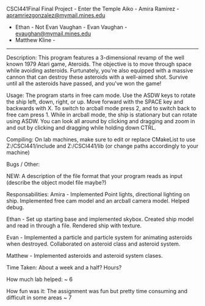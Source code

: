 CSCI441Final Final Project - Enter the Temple
Aiko - Amira Ramirez - apramriezgonzalez@mymail.mines.edu
- Ethan - 
Not Evan Vaughan - Evan Vaughan - evaughan@mymail.mines.edu
- Matthew Kline - 

--------------------------------------------------------------------------

Description:
This program features a 3-dimensional revamp of the well known 1979 Atari game, Ateroids. The objective is to move through space while avoiding asteroids. Furtunately, you're also equipped with a massive cannon that can destroy these asteroids with a well-aimed shot. Survive until all the asteroids have passed, and you've won the game!

Usage:
The program starts in free cam mode. Use the ASDW keys to rotate the ship
left, down, right, or up. Move forward with the SPACE key and backwards
with X. To switch to arcball mode press 2, and to switch back to free cam
press 1. While in arcball mode, the ship is stationary but can rotate using
ASDW. You can look all around by clicking and dragging and zoom in and out
by clicking and dragging while holding down CTRL. 

Compiling:
On lab machines, make sure to edit or replace CMakeList to use 
Z:/CSCI441/include and Z:/CSCI441/lib (or change paths accordingly to 
your machine)  

Bugs / Other:


NEW: A description of the file format that your program reads as input
(describe the object model file maybe?)

Responsabilities:
Amira - Implemented Point lights, directional lighting on ship. Implemented
	free cam model and an arcball camera model. Helped debug.

Ethan - Set up starting base and implemented skybox. Created ship model and
	read in through a file. Rendered ship with texture.

Evan - Implemented a particle and particle system for animating asteroids
	when destroyed. Collaborated on asteroid class and asteroid system.

Matthew - Implemented asteroids and asteroid system clases.

Time Taken:
About a week and a half? Hours?

How much lab helped:
~ 6

How fun was it:
The assignment was fun but pretty time consuming and difficult in some areas ~ 7 
